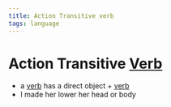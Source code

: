 ```yaml
---
title: Action Transitive verb
tags: language
---
```


# Action Transitive [Verb](Verb.md)
- a [verb](Verb.md) has a direct object + [verb](Verb.md)
- I made her lower her head or body


































































